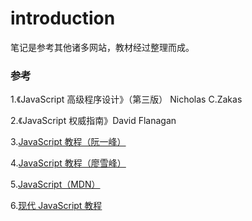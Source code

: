 # introduction

笔记是参考其他诸多网站，教材经过整理而成。

### 参考

1.《JavaScript 高级程序设计》（第三版） Nicholas C.Zakas

2.《JavaScript 权威指南》David Flanagan

3.[JavaScript 教程（阮一峰）](https://wangdoc.com/javascript/index.html)

4.[JavaScript 教程（廖雪峰）](https://www.liaoxuefeng.com/wiki/001434446689867b27157e896e74d51a89c25cc8b43bdb3000)

5.[JavaScript（MDN）](https://developer.mozilla.org/zh-CN/docs/Web/JavaScript)

6.[现代 JavaScript 教程](https://zh.javascript.info/)

